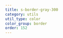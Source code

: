 ```yaml
---
title: s-border-gray-300
category: utils
util_type: color
color_group: border
order: 152
---
```

<div class="s-border-gray-300"></div>
